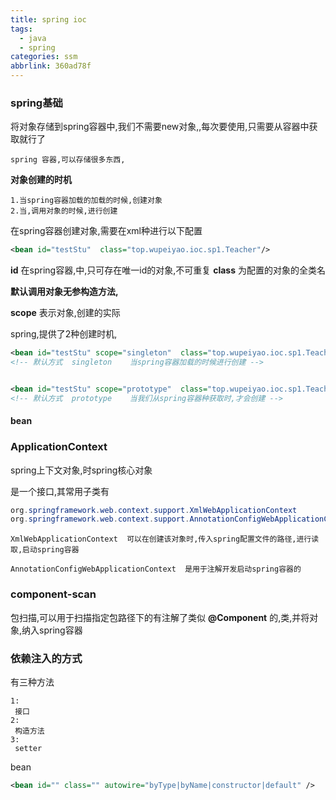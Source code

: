 ```yaml
---
title: spring ioc
tags:
  - java
  - spring
categories: ssm
abbrlink: 360ad78f
---
```


### spring基础

将对象存储到spring容器中,我们不需要new对象,,每次要使用,只需要从容器中获取就行了

~~~
spring 容器,可以存储很多东西,
~~~



**对象创建的时机**
<!-- more -->
~~~
1.当spring容器加载的加载的时候,创建对象
2.当,调用对象的时候,进行创建
~~~

在spring容器创建对象,需要在xml种进行以下配置

~~~xml
<bean id="testStu"  class="top.wupeiyao.ioc.sp1.Teacher"/>
~~~

**id**  在spring容器,中,只可存在唯一id的对象,不可重复  **class**  为配置的对象的全类名

**默认调用对象无参构造方法,**

**scope**  表示对象,创建的实际

spring,提供了2种创建时机,

~~~xml
<bean id="testStu" scope="singleton"  class="top.wupeiyao.ioc.sp1.Teacher"/>
<!-- 默认方式  singleton    当spring容器加载的时候进行创建 -->


<bean id="testStu" scope="prototype"  class="top.wupeiyao.ioc.sp1.Teacher"/>
<!-- 默认方式  prototype    当我们从spring容器种获取时,才会创建 -->

~~~

#### bean



### ApplicationContext

spring上下文对象,时spring核心对象

是一个接口,其常用子类有

~~~Java
org.springframework.web.context.support.XmlWebApplicationContext
org.springframework.web.context.support.AnnotationConfigWebApplicationContext    
~~~

~~~
XmlWebApplicationContext  可以在创建该对象时,传入spring配置文件的路径,进行读取,启动spring容器
~~~

~~~
AnnotationConfigWebApplicationContext  是用于注解开发启动spring容器的
~~~

### component-scan

包扫描,可以用于扫描指定包路径下的有注解了类似 **@Component**  的,类,并将对象,纳入spring容器



### 依赖注入的方式

有三种方法

~~~
1:
 接口
2:
 构造方法
3:
 setter

~~~



bean 

~~~xml
<bean id="" class="" autowire="byType|byName|constructor|default" />
~~~


